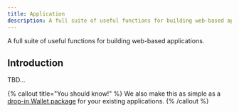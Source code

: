 ```yaml
---
title: Application
description: A full suite of useful functions for building web-based applications.
---
```


A full suite of useful functions for building web-based applications.


## Introduction

TBD...

{% callout title="You should know!" %}
We also make this as simple as a [drop-in Wallet package](https://github.com/avasdao/nexajs/tree/master/packages/Wallet) for your existing applications.
{% /callout %}

